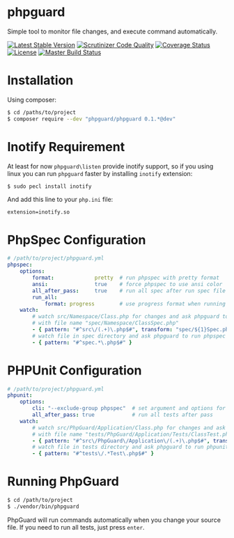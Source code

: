 # phpguard

Simple tool to monitor file changes, and execute command automatically.

[![Latest Stable Version](https://poser.pugx.org/phpguard/phpguard/v/stable.png)](https://packagist.org/packages/phpguard/phpguard)
[![Scrutinizer Code Quality](https://scrutinizer-ci.com/g/phpguard/phpguard/badges/quality-score.png?b=master)](https://scrutinizer-ci.com/g/phpguard/phpguard/?branch=master)
[![Coverage Status](https://coveralls.io/repos/phpguard/phpguard/badge.png?branch=master)](https://coveralls.io/r/phpguard/phpguard?branch=master)
[![License](https://poser.pugx.org/phpguard/phpguard/license.png)](https://packagist.org/packages/phpguard/phpguard)
[![Master Build Status](https://secure.travis-ci.org/phpguard/phpguard.png?branch=master)](http://travis-ci.org/phpguard/phpguard)

# Installation
Using composer:
```bash
$ cd /paths/to/project
$ composer require --dev "phpguard/phpguard 0.1.*@dev"
```

# Inotify Requirement
At least for now `phpguard\listen` provide inotify support, so if you using linux you can run `phpguard` faster by installing `inotify` extension:
```bash
$ sudo pecl install inotify
```
And add this line to your `php.ini` file:
```
extension=inotify.so
```

# PhpSpec Configuration

```yaml
# /path/to/project/phpguard.yml
phpspec:
    options:
        format:             pretty  # run phpspec with pretty format
        ansi:               true    # force phpspec to use ansi color
        all_after_pass:     true    # run all spec after run spec file success
        run_all:
            format: progress        # use progress format when running all spec
    watch:
        # watch src/Namespace/Class.php for changes and ask phpguard to run phpspec
        # with file name "spec/Namespace/ClassSpec.php"
        - { pattern: "#^src\/(.+)\.php$#", transform: "spec/${1}Spec.php" }
        # watch file in spec directory and ask phpguard to run phpspec for that file
        - { pattern: "#^spec.*\.php$#" }
```

# PHPUnit Configuration

```yaml
# /path/to/project/phpguard.yml
phpunit:
    options:
        cli: "--exclude-group phpspec"  # set argument and options for phpunit cli
        all_after_pass: true            # run all tests after pass
    watch:
        # watch src/PhpGuard/Application/Class.php for changes and ask phpguard to run phpunit
        # with file name "tests/PhpGuard/Application/Tests/ClassTest.php"
        - { pattern: "#^src\/PhpGuard\/Application\/(.+)\.php$#", transform: "tests/PhpGuard/Application/Tests/${1}Test.php" }
        # watch file in tests directory and ask phpguard to run phpunit for that file
        - { pattern: "#^tests\/.*Test\.php$#" }
```

# Running PhpGuard

```bash
$ cd /path/to/project
$ ./vendor/bin/phpguard
```
PhpGuard will run commands automatically when you change your source file.
If you need to run all tests, just press `enter`.